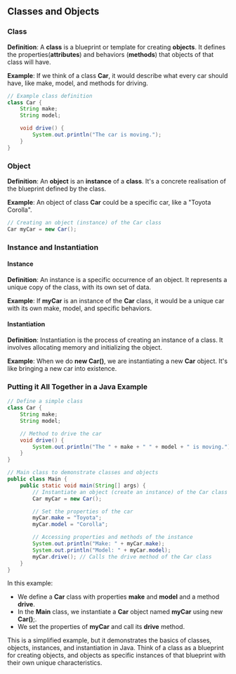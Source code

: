 ## Classes and Objects

### Class
**Definition**: A **class** is a blueprint or template for creating **objects**. It defines the properties(**attributes**) and behaviors (**methods**) that objects of that class will have.

**Example**: If we think of a class **Car**, it would describe what every car should have, like make, model, and methods for driving.

```java
// Example class definition
class Car {
    String make;
    String model;

    void drive() {
        System.out.println("The car is moving.");
    }
}
```

### Object 
**Definition**: An **object** is an **instance** of a **class**. It's a concrete realisation of the blueprint defined by the class.

**Example**: An object of class **Car** could be a specific car, like a "Toyota Corolla".

```java
// Creating an object (instance) of the Car class
Car myCar = new Car();
```

### Instance and Instantiation
#### Instance
**Definition**: An instance is a specific occurrence of an object. It represents a unique copy of the class, with its own set of data.

**Example**: If **myCar** is an instance of the **Car** class, it would be a unique car with its own make, model, and specific behaviors.

#### Instantiation
**Definition**: Instantiation is the process of creating an instance of a class. It involves allocating memory and initializing the object.

**Example**: When we do **new Car()**, we are instantiating a new **Car** object. It's like bringing a new car into existence.

### Putting it All Together in a Java Example
```java
// Define a simple class
class Car {
    String make;
    String model;

    // Method to drive the car
    void drive() {
        System.out.println("The " + make + " " + model + " is moving.");
    }
}

// Main class to demonstrate classes and objects
public class Main {
    public static void main(String[] args) {
        // Instantiate an object (create an instance) of the Car class
        Car myCar = new Car();

        // Set the properties of the car
        myCar.make = "Toyota";
        myCar.model = "Corolla";

        // Accessing properties and methods of the instance
        System.out.println("Make: " + myCar.make);
        System.out.println("Model: " + myCar.model);
        myCar.drive(); // Calls the drive method of the Car class
    }
}
```
In this example:

- We define a **Car** class with properties **make** and **model** and a method **drive**.
- In the **Main** class, we instantiate a **Car** object named **myCar** using new **Car()**;.
- We set the properties of **myCar** and call its **drive** method.

This is a simplified example, but it demonstrates the basics of classes, objects, instances, and instantiation in Java. Think of a class as a blueprint for creating objects, and objects as specific instances of that blueprint with their own unique characteristics.